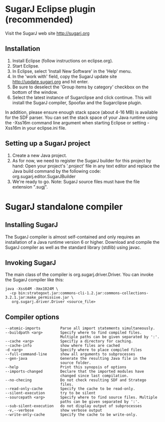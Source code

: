 SugarJ Eclipse plugin (recommended)
===================================

Visit the SugarJ web site http://sugarj.org

Installation
------------

1. Install Eclipse (follow instructions on eclipse.org).
2. Start Eclipse.
3. In Eclipse, select 'Install New Software' in the 'Help' menu.
4. In the 'work with' field, copy the SugarJ update site
   http://update.sugarj.org and hit enter.
5. Be sure to deselect the 'Group items by category' checkbox on the bottom of
   the window.
6. Select the latest instance of Sugarclipse and click continue. This will
   install the SugarJ compiler, Spoofax and the Sugarclipse plugin.


In addition, please ensure enough stack space (about 4-16 MB) is available for
the SDF parser. You can set the stack space of your Java runtime using the
-Xss16m command line argument when starting Eclipse or setting -Xss16m in your
eclipse.ini file.


Setting up a SugarJ project
---------------------------

1. Create a new Java project.
2. As for now, we need to register the SugarJ builder for this project by hand:
   Open your project's '.project' file in any text editor and replace the Java
   build command by the following code:
     <buildCommand>
       <name>org.sugarj.editor.SugarJBuilder</name>
       <arguments></arguments>
     </buildCommand> 
3. We're ready to go. Note: SugarJ source files must have the file extension
   ".sugj".



SugarJ standalone compiler
==========================


Installing SugarJ
-----------------

The SugarJ compiler is almost self-contained and only requires an installation
of a Java runtime version 6 or higher. Download and compile the SugarJ compiler
as well as the standard library (stdlib) using javac.


Invoking SugarJ
---------------

The main class of the compiler is org.sugarj.driver.Driver. You can invoke the
SugarJ compiler like this:

    java -Xss64M -Xmx1024M \
      -cp bin:strategoxt.jar:commons-cli-1.2.jar:commons-collections-3.2.1.jar:make_permissive.jar \
       org.sugarj.driver.Driver <source_file>


Compiler options
----------------

    --atomic-imports         Parse all import statements simultaneously.
    --buildpath <arg>        Specify where to find compiled files.
                             Multiple paths can be given separated by ':'.
    --cache <arg>            Specifiy a directory for caching.
    --cache-info             show where files are cached
    -d <arg>                 Specify where to place compiled files
    --full-command-line      show all arguments to subprocesses
    --gen-java               Generate the resulting Java file in the
                             source folder.
    --help                   Print this synopsis of options
    --imports-changed        Declare that the imported modules have
                             changed since last compilation.
    --no-checing             Do not check resulting SDF and Stratego
                             files.
    --read-only-cache        Specify the cache to be read-only.
    --silent-execution       try to be silent
    --sourcepath <arg>       Specify where to find source files. Multiple
                             paths can be given separated by ':'.
    --sub-silent-execution   do not display output of subprocesses
     -v,--verbose            show verbose output
    --write-only-cache       Specify the cache to be write-only.
